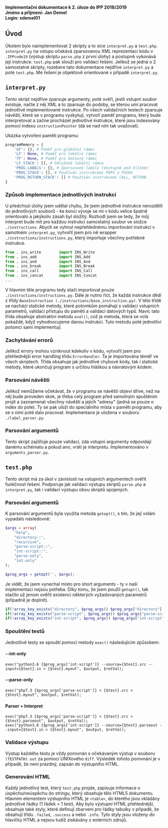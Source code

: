 __Implementační dokumentace k 2. úloze do IPP 2018/2019__  
__Jméno a příjmení: Jan Demel__  
__Login: xdemel01__  

## Úvod
Úkolem bylo naimplementovat 2 skripty a to sice `interpret.py` a `test.php`. `interpret.py` na vstupu očekává zparsovanou XML reprezentaci kódu v `.IPPcode19` (výstup skriptu `parse.php` z první úlohy) a postupně vykonává její instrukce. `test.php` pak slouží pro validaci řešení. Jelikož se jedná o 2 samostatné skripty, rozebere tato dokumentace nejdříve `interpret.py` a poté `test.php`. Mé řešení je objektově orientované v případě `interpret.py`.

## `interpret.py`
Tento skript nejdříve zparsuje argumenty, poté ověří, jestli vstupní soubor existuje, načte z něj XML a to zparsuje do podoby, se kterou umí pracovat jednotlivé implementované instrukce. Po všech validačních testech zparsuje návěští, které se v programu vyskytují, vytvoří paměť programu, který bude interpretovat a začne procházet jednotlivé instrukce, které jsou indexovány pomocí indexu `instructionPointer` (dá se nad ním tak uvažovat).  
  
Ukázka vytvoření paměti programu:
```python
programMemory = {
	'GF': {}, # Paměť pro globální rámec
	'LF': None, # Paměť pro lokální rámec
	'TF': None, # Paměť pro dočasný rámec
	'LF_STACK': [], # Odložené lokální rámce
	'PROG_LABELS': {}, # Zparsované labely (dostupné pod klíčem)
	'PROG_STACK': [], # Používán instrukcemi POPS a PUSHS
	'PROG_RETURN_STACK': [] # Používán instrukcemi CALL, RETURN
}
```

### Způsob implementace jednotlivých instrukcí
U předchozí úlohy jsem udělal chybu, že jsem jednotlivé instrukce nerozdělil do jednotlivých souborů - ke konci vývoje se mi v kódu velice špatně orientovalo a jakýkoliv zásah byl složitý. Rozhodl jsem se tedy, že můj interpret bude mít pro každou instrukci samostatný soubor ve složce `./instructions`. Abych se vyhnul nepřehlednému importování instrukcí v samotném `interpret.py`, vytvořil jsem pro ně wrapper `./instructions/instructions.py`, který importuje všechny potřebné instrukce.
```python
from . ins_write 		import INS_Write
from . ins_add 			import INS_Add
from . ins_and 			import INS_And
from . ins_break 		import INS_Break
from . ins_call 		import INS_Call
from . ins_concat 		import INS_Concat
...
```
V hlavním těle programu tedy stačí importovat pouze `./instructions/instructions.py`. Dále je nutno říct, že každá instrukce dědí z třídy `BaseInstruction (./instructions/base_instruction.py)`. V této třídě se nachází statické metody, které potomkům pomáhají s validací vstupních parametrů, validací přístupu do paměti a validací datových typů. Navíc tato třída obsahuje abstraktní metodu `eval()`, což je metoda, která se volá pokaždé, když vyhodnocujeme danou instrukci. Tuto metodu poté jednotliví potomci sami implementují.

### Zachytávání errorů
Jelikož errory mohou vzniknout kdekoliv v kódu, vytvořil jsem pro přehlednější error handling třídu `ErrorHandler`. Ta je importována téměř ve všech skriptech. Třída obsahuje jak jednotlivé chybové kódy, tak i statické metody, které ukončují program s určitou hláškou a návratovým kódem.

### Parsování návěští
Jelikož nemůžeme očekávat, že v programu se návěští objeví dříve, než na něj bude proveden skok, je třeba celý program před samotným spuštěním projít a zaznamenat všechny návěští a jejich "adresy" (jedná se pouze o index do pole). Ty se pak uloží do speciálního místa v paměti programu, aby se s nimi poté dalo pracovat. Implementace je uložena v souboru `./label_parser.py`.

### Parsování argumentů
Tento skript zajišťuje pouze validaci, zda vstupní argumenty odpovídají danému schématu a pokud ano, vrátí je interpretu. Implementováno v `arguments_parser.py`.

## `test.php`
Tento skript má za úkol v závislosti na vstupních argumentech ověřit funkčnost řešení. Podporuje jak validaci výstupu skriptů `parse.php` a `interpret.py`, tak i validaci výstupu obou skriptů spojených.

### Parsování argumentů
K parsování argumentů byla využita metoda `getopt()`, s tím, že její volání vypadalo následovně:
```php
$args = array(
	"help",
	"directory::",
	"recursive",
	"parse-script::",
	"int-script::",
	"parse-only",
	"int-only"
);

$prog_args = getopt('', $args);
``` 
Je vidět, že jsem vynechal místo pro short arguments - ty v naší implementaci nejsou potřeba. Díky tomu, že jsem použil `getopt()`, tak stačilo už jenom ověřit existenci některých vyžadovaných parametrů (případně je doplnit).
```php
if(!array_key_exists("directory", $prog_args)) $prog_args["directory"] = "./";
if(!array_key_exists("parse-script", $prog_args)) $prog_args["parse-script"] = "./parse.php";
if(!array_key_exists("int-script", $prog_args)) $prog_args["int-script"] = "./interpret.py";
```

### Spouštění testů
Jednotlivé testy se spouští pomocí metody `exec()` následujícím způsobem:
#### --int-only
```
exec("python3.6 {$prog_args['int-script']} --source={$test}.src --input={$test}.in > {$test}.myout", $output, $retVal);
```
#### --parse-only
```
exec("php7.3 {$prog_args['parse-script']} < {$test}.src > {$test}.myout", $output, $retVal);
```
#### Parser + Interpret
```
exec("php7.3 {$prog_args['parse-script']} < {$test}.src > {$test}.parseout", $output, $retVal);
exec("python3.6 {$prog_args['int-script']} --source={$test}.parseout --input={$test}.in > {$test}.myout", $output, $retVal);
```

### Validace výstupu
Výstup každého testu je vždy porovnán s očekávaným výstup v souboru `(TESTPATH).out` za pomocí UNIXového `diff`. Výsledek tohoto porovnání je v případě, že není prázdný, zapsán do výstupního HTML. 

### Generování HTML
Každý jednotlivý test, který `test.php` projde, zapisuje informace o úspěchu/neúspěchu do stringu, který obsahuje tělo HTML5 dokumentu. Hlavním elementem výstupního HTML je `<table>`, do kterého jsou vkládány jednotlivé řádky (1 řádek = 1 test). Aby bylo výstupní HTML přehlednější, obsahuje také styly, které definují zbarvení pro řádky tabulky v případě, že obsahují třídu `.failed`, `.success` a nebo `.info`. Tyto styly jsou vloženy do hlavičky HTML a nejsou tudíž získávány z extérních zdrojů.
